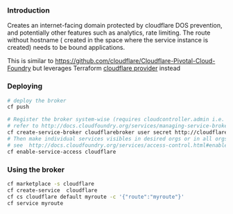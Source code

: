 
### Introduction

Creates an internet-facing domain protected by cloudflare DOS prevention, and potentially other features such as analytics, rate limiting. The route without hostname ( created in the space where the service instance is created) needs to be bound applications.

This is similar to https://github.com/cloudflare/Cloudflare-Pivotal-Cloud-Foundry but leverages Terraform [cloudflare provider](https://www.terraform.io/docs/providers/cloudflare/index.html) instead

### Deploying

```bash
# deploy the broker    
cf push 

# Register the broker system-wise (requires cloudcontroller.admin i.e. admin access to the CloudFoundry instance)
# refer to http://docs.cloudfoundry.org/services/managing-service-brokers.html#register-broker
cf create-service-broker cloudflarebroker user secret http://cloudflare-broker.cf.nd-preprod-paas.itn.intraorange
# Then make individual services visibles in desired orgs or in all orgs,
# see  http://docs.cloudfoundry.org/services/access-control.html#enable-access
cf enable-service-access cloudflare
```

### Using the broker

```bash
cf marketplace -s cloudflare
cf create-service  cloudflare
cf cs cloudflare default myroute -c '{"route":"myroute"}'
cf service myroute

```